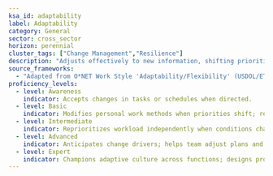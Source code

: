```yaml
---
ksa_id: adaptability
label: Adaptability
category: General
sector: cross_sector
horizon: perennial
cluster_tags: ["Change Management","Resilience"]
description: "Adjusts effectively to new information, shifting priorities, and evolving circumstances while remaining productive."
source_frameworks:
  - "Adapted from O*NET Work Style 'Adaptability/Flexibility' (USDOL/ETA, CC BY 4.0)"
proficiency_levels:
  - level: Awareness
    indicator: Accepts changes in tasks or schedules when directed.
  - level: Basic
    indicator: Modifies personal work methods when priorities shift; remains calm with minor disruptions.
  - level: Intermediate
    indicator: Reprioritizes workload independently when conditions change; quickly learns new procedures or tools.
  - level: Advanced
    indicator: Anticipates change drivers; helps team adjust plans and resources proactively.
  - level: Expert
    indicator: Champions adaptive culture across functions; designs processes that remain effective in rapidly changing environments.
---
```

